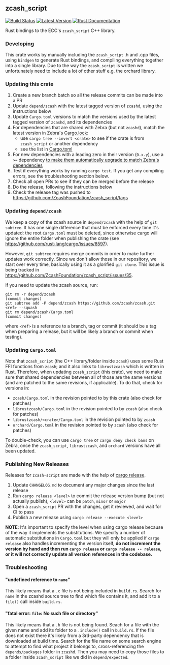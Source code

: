 ## zcash_script

[![Build Status][actions-badge]][actions-url]
[![Latest Version][version-badge]][version-url]
[![Rust Documentation][docs-badge]][docs-url]

[actions-badge]: https://github.com/ZcashFoundation/zcash_script/workflows/Continuous%20integration/badge.svg
[actions-url]: https://github.com/ZcashFoundation/zcash_script/actions?query=workflow%3A%22Continuous+integration%22
[version-badge]: https://img.shields.io/crates/v/zcash_script.svg
[version-url]: https://crates.io/crates/zcash_script
[docs-badge]: https://img.shields.io/badge/docs-latest-blue.svg
[docs-url]: https://docs.rs/zcash_script

Rust bindings to the ECC's `zcash_script` C++ library.

### Developing

This crate works by manually including the `zcash_script` .h and .cpp files,
using `bindgen` to generate Rust bindings, and compiling everything together
into a single library. Due to the way the `zcash_script` is written we unfortunately need
to include a lot of other stuff e.g. the orchard library.

### Updating this crate

1. Create a new branch batch so all the release commits can be made into a PR
2. Update `depend/zcash` with the latest tagged version of `zcashd`, using the instructions below
3. Update `Cargo.toml` versions to match the versions used by the latest tagged version of `zcashd`, and its dependencies
4. For dependencies that are shared with Zebra (but not `zcashd`), match the latest version in Zebra's [Cargo.lock](https://github.com/ZcashFoundation/zebra/blob/main/Cargo.lock):
    - use `cargo tree --invert <crate>` to see if the crate is from `zcash_script` or another dependency
    - see the list in [Cargo.toml](https://github.com/ZcashFoundation/zcash_script/blob/master/Cargo.toml#L69)
5. For new dependencies with a leading zero in their version (`0.x.y`), use a `>=` dependency [to make them automatically upgrade to match Zebra's dependencies](https://doc.rust-lang.org/cargo/reference/resolver.html#semver-compatibility)
6. Test if everything works by running `cargo test`. If you get any compiling errors, see
   the troubleshooting section below.
7. Check all open PRs to see if they can be merged before the release
8. Do the release, following the instructions below
9. Check the release tag was pushed to https://github.com/ZcashFoundation/zcash_script/tags

### Updating `depend/zcash`

We keep a copy of the zcash source in `depend/zcash` with the help of `git subtree`.
It has one single difference that must be enforced every time it's updated: the root
`Cargo.toml` must be deleted, since otherwise cargo will ignore the entire folder
when publishing the crate (see https://github.com/rust-lang/cargo/issues/8597).

However, `git subtree` requires merge commits in order to make further updates
work correctly. Since we don't allow those in our repository, we start over
every time, basically using it as a glorified `git clone`. This issue is being
tracked in https://github.com/ZcashFoundation/zcash_script/issues/35.

If you need to update the zcash source, run:

```console
git rm -r depend/zcash
(commit changes)
git subtree add -P depend/zcash https://github.com/zcash/zcash.git <ref> --squash
git rm depend/zcash/Cargo.toml
(commit changes)
```

where `<ref>` is a reference to a branch, tag or commit (it should be a tag when preparing
a release, but it will be likely a branch or commit when testing).

### Updating `Cargo.toml`

Note that `zcash_script` (the C++ library/folder inside `zcash`) uses some Rust
FFI functions from `zcash`; and it also links to `librustzcash` which is written in Rust.
Therefore, when updating `zcash_script` (this crate), we need to make sure that shared dependencies
between all of those are the same versions (and are patched to the same revisions, if applicable).
To do that, check for versions in:

- `zcash/Cargo.toml` in the revision pointed to by this crate (also check for patches)
- `librustzcash/Cargo.toml` in the revision pointed to by `zcash` (also check for patches)
- `librustzcash/<crate>/Cargo.toml` in the revision pointed to by `zcash`
- `orchard/Cargo.toml` in the revision pointed to by `zcash` (also check for patches)

To double-check, you can use `cargo tree` or `cargo deny check bans` on Zebra,
once the `zcash_script`, `librustzcash`, and `orchard` versions have all been updated.

### Publishing New Releases

Releases for `zcash-script` are made with the help of [cargo release](https://github.com/sunng87/cargo-release).

1. Update `CHANGELOG.md` to document any major changes since the last release
2. Run `cargo release <level>` to commit the release version bump (but not actually publish), `<level>` can be `patch`, `minor` or `major`
3. Open a `zcash_script` PR with the changes, get it reviewed, and wait for CI to pass
4. Publish a new release using `cargo release --execute <level>`

**NOTE**: It's important to specify the level when using cargo release because of the way it implements the substitutions. We specify a number of automatic substitutions in `Cargo.toml` but they will only be applied if `cargo release` also handles incrementing the version itself, **do not increment the version by hand and then run `cargo release` or `cargo release -- release`, or it will not correctly update all version references in the codebase.**


### Troubleshooting

#### "undefined reference to `name`"

This likely means that a `.c` file is not being included in `build.rs`.
Search for `name` in the zcashd source tree to find which file contains it,
and add it to a  `file()` call inside `build.rs`.

#### "fatal error: `file`: No such file or directory"

This likely means that a `.h` file is not being found.
Seach for a file with the given name and add its folder to a `.include()`
call in `build.rs`. If the file does not exist there it's likely from
a 3rd-party dependency that is downloaded at build time. Search for
the file name on some search engine to attempt to find what project
it belongs to, cross-referencing the `depends/packages` folder
in `zcashd`. Then you may need to copy those files to a folder
inside `zcash_script` like we did in `depend/expected`.